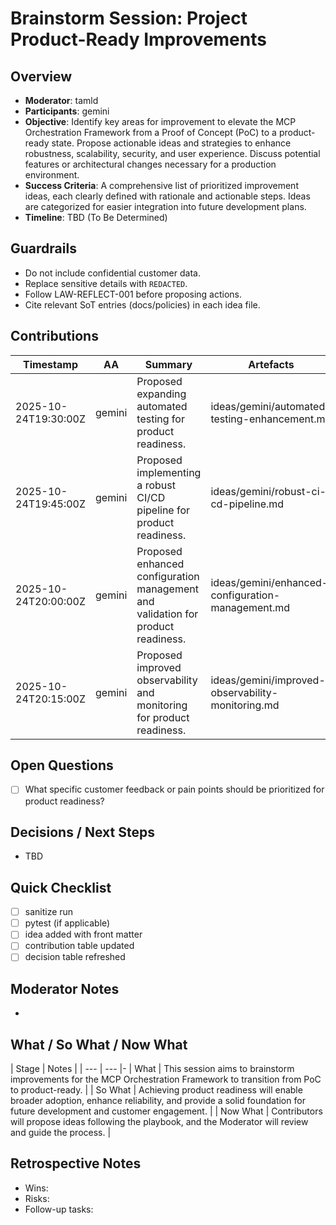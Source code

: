 # Brainstorm Session: Project Product-Ready Improvements

## Overview
- **Moderator**: tamld
- **Participants**: gemini
- **Objective**: Identify key areas for improvement to elevate the MCP Orchestration Framework from a Proof of Concept (PoC) to a product-ready state. Propose actionable ideas and strategies to enhance robustness, scalability, security, and user experience. Discuss potential features or architectural changes necessary for a production environment.
- **Success Criteria**: A comprehensive list of prioritized improvement ideas, each clearly defined with rationale and actionable steps. Ideas are categorized for easier integration into future development plans.
- **Timeline**: TBD (To Be Determined)

## Guardrails
- Do not include confidential customer data.
- Replace sensitive details with `REDACTED`.
- Follow LAW-REFLECT-001 before proposing actions.
- Cite relevant SoT entries (docs/policies) in each idea file.

## Contributions
| Timestamp | AA | Summary | Artefacts |
| --- | --- | --- | --- |
| 2025-10-24T19:30:00Z | gemini | Proposed expanding automated testing for product readiness. | ideas/gemini/automated-testing-enhancement.md |
| 2025-10-24T19:45:00Z | gemini | Proposed implementing a robust CI/CD pipeline for product readiness. | ideas/gemini/robust-ci-cd-pipeline.md |
| 2025-10-24T20:00:00Z | gemini | Proposed enhanced configuration management and validation for product readiness. | ideas/gemini/enhanced-configuration-management.md |
| 2025-10-24T20:15:00Z | gemini | Proposed improved observability and monitoring for product readiness. | ideas/gemini/improved-observability-monitoring.md |

## Open Questions
- [ ] What specific customer feedback or pain points should be prioritized for product readiness?

## Decisions / Next Steps
- TBD

## Quick Checklist
- [ ] sanitize run
- [ ] pytest (if applicable)
- [ ] idea added with front matter
- [ ] contribution table updated
- [ ] decision table refreshed

## Moderator Notes
-

## What / So What / Now What
| Stage | Notes |
| --- | --- |-
| What | This session aims to brainstorm improvements for the MCP Orchestration Framework to transition from PoC to product-ready. |
| So What | Achieving product readiness will enable broader adoption, enhance reliability, and provide a solid foundation for future development and customer engagement. |
| Now What | Contributors will propose ideas following the playbook, and the Moderator will review and guide the process. |

## Retrospective Notes
- Wins:
- Risks:
- Follow-up tasks:
